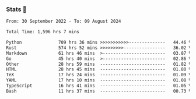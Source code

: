 ### Stats 👋
<!--START_SECTION:waka-->

```txt
From: 30 September 2022 - To: 09 August 2024

Total Time: 1,596 hrs 7 mins

Python              709 hrs 36 mins >>>>>>>>>>>--------------   44.46 %
Rust                574 hrs 52 mins >>>>>>>>>----------------   36.02 %
Markdown            61 hrs 46 mins  >------------------------   03.87 %
Go                  45 hrs 40 mins  >------------------------   02.86 %
Other               28 hrs 59 mins  -------------------------   01.82 %
HTML                28 hrs 45 mins  -------------------------   01.80 %
TeX                 17 hrs 24 mins  -------------------------   01.09 %
YAML                17 hrs 10 mins  -------------------------   01.08 %
TypeScript          16 hrs 41 mins  -------------------------   01.05 %
Bash                11 hrs 37 mins  -------------------------   00.73 %
```

<!--END_SECTION:waka-->

<!--
**buhaytza2005/buhaytza2005** is a ✨ _special_ ✨ repository because its `README.md` (this file) appears on your GitHub profile.

Here are some ideas to get you started:

- 🔭 I’m currently working on ...
- 🌱 I’m currently learning ...
- 👯 I’m looking to collaborate on ...
- 🤔 I’m looking for help with ...
- 💬 Ask me about ...
- 📫 How to reach me: ...
- 😄 Pronouns: ...
- ⚡ Fun fact: ...
-->


